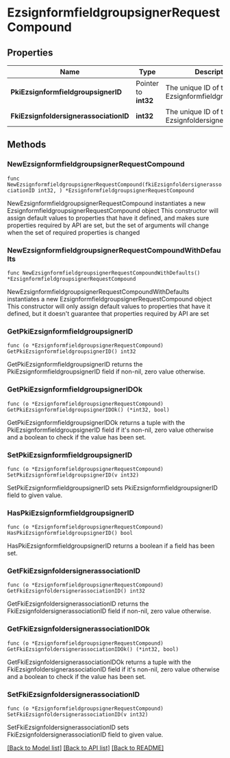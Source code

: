 # EzsignformfieldgroupsignerRequestCompound

## Properties

Name | Type | Description | Notes
------------ | ------------- | ------------- | -------------
**PkiEzsignformfieldgroupsignerID** | Pointer to **int32** | The unique ID of the Ezsignformfieldgroupsigner | [optional] 
**FkiEzsignfoldersignerassociationID** | **int32** | The unique ID of the Ezsignfoldersignerassociation | 

## Methods

### NewEzsignformfieldgroupsignerRequestCompound

`func NewEzsignformfieldgroupsignerRequestCompound(fkiEzsignfoldersignerassociationID int32, ) *EzsignformfieldgroupsignerRequestCompound`

NewEzsignformfieldgroupsignerRequestCompound instantiates a new EzsignformfieldgroupsignerRequestCompound object
This constructor will assign default values to properties that have it defined,
and makes sure properties required by API are set, but the set of arguments
will change when the set of required properties is changed

### NewEzsignformfieldgroupsignerRequestCompoundWithDefaults

`func NewEzsignformfieldgroupsignerRequestCompoundWithDefaults() *EzsignformfieldgroupsignerRequestCompound`

NewEzsignformfieldgroupsignerRequestCompoundWithDefaults instantiates a new EzsignformfieldgroupsignerRequestCompound object
This constructor will only assign default values to properties that have it defined,
but it doesn't guarantee that properties required by API are set

### GetPkiEzsignformfieldgroupsignerID

`func (o *EzsignformfieldgroupsignerRequestCompound) GetPkiEzsignformfieldgroupsignerID() int32`

GetPkiEzsignformfieldgroupsignerID returns the PkiEzsignformfieldgroupsignerID field if non-nil, zero value otherwise.

### GetPkiEzsignformfieldgroupsignerIDOk

`func (o *EzsignformfieldgroupsignerRequestCompound) GetPkiEzsignformfieldgroupsignerIDOk() (*int32, bool)`

GetPkiEzsignformfieldgroupsignerIDOk returns a tuple with the PkiEzsignformfieldgroupsignerID field if it's non-nil, zero value otherwise
and a boolean to check if the value has been set.

### SetPkiEzsignformfieldgroupsignerID

`func (o *EzsignformfieldgroupsignerRequestCompound) SetPkiEzsignformfieldgroupsignerID(v int32)`

SetPkiEzsignformfieldgroupsignerID sets PkiEzsignformfieldgroupsignerID field to given value.

### HasPkiEzsignformfieldgroupsignerID

`func (o *EzsignformfieldgroupsignerRequestCompound) HasPkiEzsignformfieldgroupsignerID() bool`

HasPkiEzsignformfieldgroupsignerID returns a boolean if a field has been set.

### GetFkiEzsignfoldersignerassociationID

`func (o *EzsignformfieldgroupsignerRequestCompound) GetFkiEzsignfoldersignerassociationID() int32`

GetFkiEzsignfoldersignerassociationID returns the FkiEzsignfoldersignerassociationID field if non-nil, zero value otherwise.

### GetFkiEzsignfoldersignerassociationIDOk

`func (o *EzsignformfieldgroupsignerRequestCompound) GetFkiEzsignfoldersignerassociationIDOk() (*int32, bool)`

GetFkiEzsignfoldersignerassociationIDOk returns a tuple with the FkiEzsignfoldersignerassociationID field if it's non-nil, zero value otherwise
and a boolean to check if the value has been set.

### SetFkiEzsignfoldersignerassociationID

`func (o *EzsignformfieldgroupsignerRequestCompound) SetFkiEzsignfoldersignerassociationID(v int32)`

SetFkiEzsignfoldersignerassociationID sets FkiEzsignfoldersignerassociationID field to given value.



[[Back to Model list]](../README.md#documentation-for-models) [[Back to API list]](../README.md#documentation-for-api-endpoints) [[Back to README]](../README.md)



